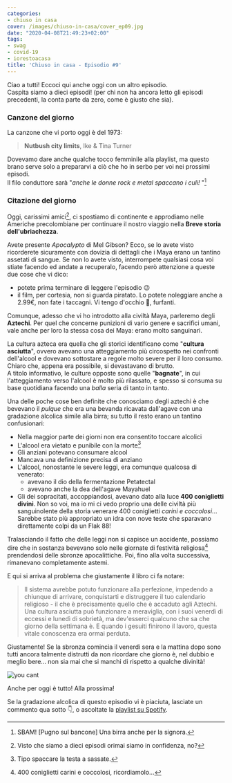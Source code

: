 ```yaml
---
categories:
- chiuso in casa
cover: /images/chiuso-in-casa/cover_ep09.jpg
date: "2020-04-08T21:49:23+02:00"
tags:
- swag
- covid-19
- iorestoacasa
title: 'Chiuso in casa - Episodio #9'
---
```

Ciao a tutti! Eccoci qui anche oggi con un altro episodio.  
Caspita siamo a dieci episodi! (per chi non ha ancora letto gli episodi precedenti,
    la conta parte da zero, come è giusto che sia).

### Canzone del giorno
La canzone che vi porto oggi è del 1973:

> **Nutbush city limits**, Ike & Tina Turner

Dovevamo dare anche qualche tocco femminile alla playlist, ma questo brano serve solo
a prepararvi a ciò che ho in serbo per voi nei prossimi episodi.  
Il filo conduttore sarà "_anche le donne rock e metal spaccano i culi!_ "[^0]


### Citazione del giorno  
Oggi, carissimi amici[^1], ci spostiamo di continente e approdiamo nelle Americhe
precolombiane per continuare il nostro viaggio nella **Breve storia dell'ubriachezza**.  

Avete presente _Apocalypto_ di Mel Gibson? Ecco, se lo avete visto ricorderete sicuramente
con dovizia di dettagli che i Maya erano un tantino assetati di sangue. Se non lo avete
visto, interrompete qualsiasi cosa voi stiate facendo ed andate a recuperalo, facendo però
attenzione a queste due cose che vi dico:

* potete prima terminare di leggere l'episodio 😉
* il film, per cortesia, non si guarda piratato. Lo potete noleggiare anche a 2.99€,
non fate i taccagni. Vi tengo d'occhio 👀, furfanti.

Comunque, adesso che vi ho introdotto alla civiltà Maya, parleremo degli **Aztechi**.
Per quel che concerne punizioni di vario genere e sacrifici umani, vale anche per loro
la stessa cosa dei Maya: erano molto sanguinari.

La cultura azteca era quella che gli storici identificano come "**cultura asciutta**", ovvero
avevano una atteggiamento più circospetto nei confronti dell'alcool e dovevano sottostare
a regole molto severe per il loro consumo. Chiaro che, appena era possibile, si devastavano
di brutto.   
A titolo informativo, le culture opposte sono quelle "**bagnate**", in cui l'atteggiamento
verso l'alcool è molto più rilassato, e spesso si consuma su base quotidiana facendo
una _balla_ seria di tanto in tanto.

Una delle poche cose ben definite che conosciamo degli aztechi è che bevevano il _pulque_ che era
una bevanda ricavata dall'agave con una gradazione alcolica simile alla birra; su tutto il resto erano un tantino confusionari:

* Nella maggior parte dei giorni non era consentito toccare alcolici
* L'alcool era vietato e punibile con la morte[^2]
* Gli anziani potevano consumare alcool
* Mancava una definizione precisa di anziano
* L'alcool, nonostante le severe leggi, era comunque qualcosa di venerato:
    * avevano il dio della fermentazione Petatectal
    * avevano anche la dea dell'agave Mayahuel
* Gli dei sopracitati, accoppiandosi, avevano dato alla luce **400 coniglietti divini**. Non
so voi, ma io mi ci vedo proprio una delle civiltà più sanguinolente della storia venerare
400 coniglietti _carini e coccolosi_... Sarebbe stato più appropriato un idra con nove
teste che sparavano direttamente colpi da un Flak 88!

Tralasciando il fatto che delle leggi non si capisce un accidente,
possiamo dire che in sostanza bevevano solo nelle giornate di festività religiosa[^3] prendendosi
delle sbronze apocalittiche. Poi, fino alla volta successiva, rimanevano completamente astemi.

E qui si arriva al problema che giustamente il libro ci fa notare:

> Il sistema avrebbe potuto funzionare alla perfezione, impedendo a chiunque di arrivare,
conquistarti e distruggere il tuo calendario religioso - il che è precisamente quello
che è accaduto agli Aztechi. Una cultura asciutta può funzionare a meraviglia, con i suoi
venerdì di eccessi e lunedì di sobrietà, ma dev'esserci qualcuno che sa che giorno della
settimana è. E quando i gesuiti finirono il lavoro, questa vitale conoscenza era
ormai perduta.

Giustamente! Se la sbronza comincia il venerdì sera e la mattina dopo sono tutti
ancora talmente distrutti da non ricordare che giorno è, nel dubbio e meglio bere...
non sia mai che si manchi di rispetto a qualche divinità!

![you cant](https://gifimage.net/wp-content/uploads/2018/11/you-cant-gif-2.gif)

Anche per oggi è tutto! Alla prossima!

Se la gradazione alcolica di questo episodio vi è piaciuta, lasciate un commento qua sotto 👇,
o ascoltate la [playlist su Spotify](https://spoti.fi/3apGc1X).  


[^0]: SBAM! [Pugno sul bancone] Una birra anche per la signora.
[^1]: Visto che siamo a dieci episodi orimai siamo in confidenza, no?
[^2]: Tipo spaccare la testa a sassate.
[^3]: 400 coniglietti carini e coccolosi, ricordiamolo...
